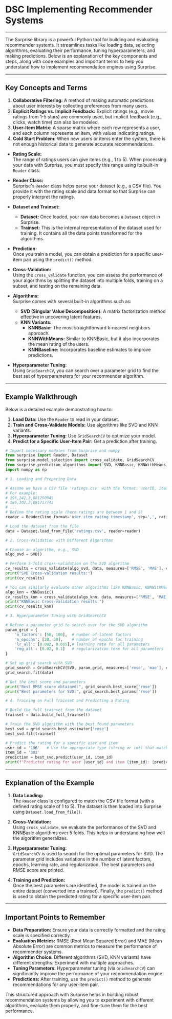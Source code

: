 # DSC Implementing Recommender Systems
---
The Surprise library is a powerful Python tool for building and evaluating recommender systems. It streamlines tasks like loading data, selecting algorithms, evaluating their performance, tuning hyperparameters, and making predictions. Below is an explanation of the key components and steps, along with code examples and important terms to help you understand how to implement recommendation engines using Surprise.

---

## Key Concepts and Terms

1. **Collaborative Filtering:** A method of making automatic predictions about user interests by collecting preferences from many users.
2. **Explicit Ratings vs. Implicit Feedback:** Explicit ratings (e.g., movie ratings from 1-5 stars) are commonly used, but implicit feedback (e.g., clicks, watch time) can also be modeled.
3. **User-Item Matrix:** A sparse matrix where each row represents a user, and each column represents an item, with values indicating ratings.
4. **Cold Start Problem:** When new users or items enter the system, there is not enough historical data to generate accurate recommendations.

- **Rating Scale:**  
  The range of ratings users can give items (e.g., 1 to 5). When processing your data with Surprise, you must specify this range using its built-in `Reader` class.

- **Reader Class:**  
  Surprise's `Reader` class helps parse your dataset (e.g., a CSV file). You provide it with the rating scale and data format so that Surprise can properly interpret the ratings.

- **Dataset and Trainset:**  
  - **Dataset:** Once loaded, your raw data becomes a `Dataset` object in Surprise.  
  - **Trainset:** This is the internal representation of the dataset used for training. It contains all the data points transformed for the algorithms.

- **Prediction:**  
  Once you train a model, you can obtain a prediction for a specific user-item pair using the `predict()` method.

- **Cross-Validation:**  
  Using the `cross_validate` function, you can assess the performance of your algorithms by splitting the dataset into multiple folds, training on a subset, and testing on the remaining data.

- **Algorithms:**  
  Surprise comes with several built-in algorithms such as:
  - **SVD (Singular Value Decomposition):** A matrix factorization method effective in uncovering latent features.
  - **KNN Variants:**  
    - **KNNBasic:** The most straightforward k-nearest neighbors approach.
    - **KNNWithMeans:** Similar to KNNBasic, but it also incorporates the mean rating of the users.
    - **KNNBaseline:** Incorporates baseline estimates to improve predictions.

- **Hyperparameter Tuning:**  
  Using `GridSearchCV`, you can search over a parameter grid to find the best set of hyperparameters for your recommender algorithm.

---

## Example Walkthrough

Below is a detailed example demonstrating how to:
1. **Load Data:** Use the `Reader` to read in your dataset.
2. **Train and Cross-Validate Models:** Use algorithms like SVD and KNN variants.
3. **Hyperparameter Tuning:** Use `GridSearchCV` to optimize your model.
4. **Predict for a Specific User-Item Pair:** Get a prediction after training.

```python
# Import necessary modules from Surprise and numpy
from surprise import Reader, Dataset
from surprise.model_selection import cross_validate, GridSearchCV
from surprise.prediction_algorithms import SVD, KNNBasic, KNNWithMeans, KNNBaseline
import numpy as np

# 1. Loading and Preparing Data

# Assume we have a CSV file 'ratings.csv' with the format: userID, itemID, rating, timestamp
# For example:
# 196,242,3,881250949
# 186,302,3,891717742
# ...
# Define the rating scale (here ratings are between 1 and 5)
reader = Reader(line_format='user item rating timestamp', sep=',', rating_scale=(1, 5))

# Load the dataset from the file
data = Dataset.load_from_file('ratings.csv', reader=reader)

# 2. Cross-Validation with Different Algorithms

# Choose an algorithm, e.g., SVD
algo_svd = SVD()

# Perform 5-fold cross-validation on the SVD algorithm
cv_results = cross_validate(algo_svd, data, measures=['RMSE', 'MAE'], cv=5, verbose=True)
print("SVD Cross-validation results:")
print(cv_results)

# You can similarly evaluate other algorithms like KNNBasic, KNNWithMeans, and KNNBaseline
algo_knn = KNNBasic()
cv_results_knn = cross_validate(algo_knn, data, measures=['RMSE', 'MAE'], cv=5, verbose=True)
print("KNNBasic Cross-validation results:")
print(cv_results_knn)

# 3. Hyperparameter Tuning with GridSearchCV

# Define a parameter grid to search over for the SVD algorithm
param_grid = {
    'n_factors': [50, 100],  # number of latent factors
    'n_epochs': [20, 30],    # number of epochs for training
    'lr_all': [0.002, 0.005],# learning rate for all parameters
    'reg_all': [0.02, 0.1]   # regularization term for all parameters
}

# Set up grid search with SVD
grid_search = GridSearchCV(SVD, param_grid, measures=['rmse', 'mae'], cv=3, joblib_verbose=2)
grid_search.fit(data)

# Get the best score and parameters
print("Best RMSE score obtained:", grid_search.best_score['rmse'])
print("Best parameters for SVD:", grid_search.best_params['rmse'])

# 4. Training on Full Trainset and Predicting a Rating

# Build the full trainset from the dataset
trainset = data.build_full_trainset()

# Train the SVD algorithm with the best found parameters
best_svd = grid_search.best_estimator['rmse']
best_svd.fit(trainset)

# Predict the rating for a specific user and item
user_id = '196'   # Use the appropriate type (string or int) that matches your dataset
item_id = '302'
prediction = best_svd.predict(user_id, item_id)
print(f"Predicted rating for user {user_id} and item {item_id}: {prediction.est:.2f}")
```

---

## Explanation of the Example

1. **Data Loading:**  
   The `Reader` class is configured to match the CSV file format (with a defined rating scale of 1 to 5). The dataset is then loaded into Surprise using `Dataset.load_from_file()`.

2. **Cross-Validation:**  
   Using `cross_validate`, we evaluate the performance of the SVD and KNNBasic algorithms over 5 folds. This helps in understanding how well the algorithm generalizes.

3. **Hyperparameter Tuning:**  
   `GridSearchCV` is used to search for the optimal parameters for SVD. The parameter grid includes variations in the number of latent factors, epochs, learning rate, and regularization. The best parameters and RMSE score are printed.

4. **Training and Prediction:**  
   Once the best parameters are identified, the model is trained on the entire dataset (converted into a trainset). Finally, the `predict()` method is used to obtain the predicted rating for a specific user-item pair.

---

## Important Points to Remember

- **Data Preparation:** Ensure your data is correctly formatted and the rating scale is specified correctly.
- **Evaluation Metrics:** RMSE (Root Mean Squared Error) and MAE (Mean Absolute Error) are common metrics to measure the performance of recommender systems.
- **Algorithm Choice:** Different algorithms (SVD, KNN variants) have different strengths. Experiment with multiple approaches.
- **Tuning Parameters:** Hyperparameter tuning (via `GridSearchCV`) can significantly improve the performance of your recommendation engine.
- **Predictions:** After training, use the `predict()` method to generate recommendations for any user-item pair.

This structured approach with Surprise helps in building robust recommendation systems by allowing you to experiment with different algorithms, evaluate them properly, and fine-tune them for the best performance.


